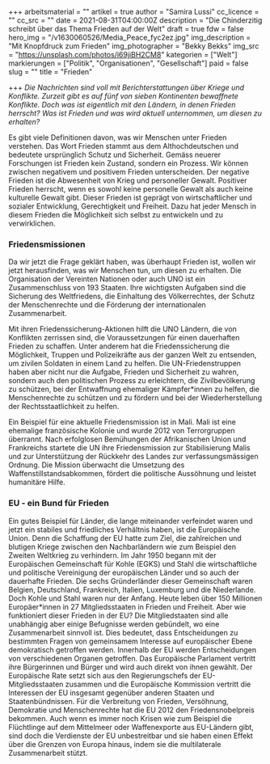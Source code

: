 +++
arbeitsmaterial = ""
artikel = true
author = "Samira Lussi"
cc_licence = ""
cc_src = ""
date = 2021-08-31T04:00:00Z
description = "Die Chinderzitig schreibt über das Thema Frieden auf der Welt"
draft = true
fdw = false
hero_img = "/v1630060526/Media_Peace_fyc2ez.jpg"
img_description = "Mit Knopfdruck zum Frieden"
img_photographer = "Bekky Bekks"
img_src = "https://unsplash.com/photos/i69jiBH2CM8"
kategorien = ["Welt"]
markierungen = ["Politik", "Organisationen", "Gesellschaft"]
paid = false
slug = ""
title = "Frieden"

+++
_Die Nachrichten sind voll mit Berichterstattungen über Kriege und Konflikte. Zurzeit gibt es auf fünf von sieben Kontinenten bewaffnete Konflikte. Doch was ist eigentlich mit den Ländern, in denen Frieden herrscht? Was ist Frieden und was wird aktuell unternommen, um diesen zu erhalten?_

Es gibt viele Definitionen davon, was wir Menschen unter Frieden verstehen. Das Wort Frieden stammt aus dem Althochdeutschen und bedeutete ursprünglich Schutz und Sicherheit. Gemäss neuerer Forschungen ist Frieden kein Zustand, sondern ein Prozess. Wir können zwischen negativem und positivem Frieden unterscheiden. Der negative Frieden ist die Abwesenheit von Krieg und personeller Gewalt. Positiver Frieden herrscht, wenn es sowohl keine personelle Gewalt als auch keine kulturelle Gewalt gibt. Dieser Frieden ist geprägt von wirtschaftlicher und sozialer Entwicklung, Gerechtigkeit und Freiheit. Dazu hat jeder Mensch in diesem Frieden die Möglichkeit sich selbst zu entwickeln und zu verwirklichen.

### Friedensmissionen

Da wir jetzt die Frage geklärt haben, was überhaupt Frieden ist, wollen wir jetzt herausfinden, was wir Menschen tun, um diesen zu erhalten. Die Organisation der Vereinten Nationen oder auch UNO ist ein Zusammenschluss von 193 Staaten. Ihre wichtigsten Aufgaben sind die Sicherung des Weltfriedens, die Einhaltung des Völkerrechtes, der Schutz der Menschenrechte und die Förderung der internationalen Zusammenarbeit.

Mit ihren Friedenssicherung-Aktionen hilft die UNO Ländern, die von Konflikten zerrissen sind, die Voraussetzungen für einen dauerhaften Frieden zu schaffen. Unter anderem hat die Friedenssicherung die Möglichkeit, Truppen und Polizeikräfte aus der ganzen Welt zu entsenden, um zivilen Soldaten in einem Land zu helfen. Die UN-Friedenstruppen haben aber nicht nur die Aufgabe, Frieden und Sicherheit zu wahren, sondern auch den politischen Prozess zu erleichtern, die Zivilbevölkerung zu schützen, bei der Entwaffnung ehemaliger Kämpfer*innen zu helfen, die Menschenrechte zu schützen und zu fördern und bei der Wiederherstellung der Rechtsstaatlichkeit zu helfen.

Ein Beispiel für eine aktuelle Friedensmission ist in Mali. Mali ist eine ehemalige französische Kolonie und wurde 2012 von Terrorgruppen überrannt. Nach erfolglosen Bemühungen der Afrikanischen Union und Frankreichs startete die UN ihre Friedensmission zur Stabilisierung Malis und zur Unterstützung der Rückkehr des Landes zur verfassungsmässigen Ordnung. Die Mission überwacht die Umsetzung des Waffenstillstandsabkommen, fördert die politische Aussöhnung und leistet humanitäre Hilfe.

### EU - ein Bund für Frieden

Ein gutes Beispiel für Länder, die lange miteinander verfeindet waren und jetzt ein stabiles und friedliches Verhältnis haben, ist die Europäische Union. Denn die Schaffung der EU hatte zum Ziel, die zahlreichen und blutigen Kriege zwischen den Nachbarländern wie zum Beispiel den Zweiten Weltkrieg zu verhindern. Im Jahr 1950 begann mit der Europäischen Gemeinschaft für Kohle (EGKS) und Stahl die wirtschaftliche und politische Vereinigung der europäischen Länder und so auch der dauerhafte Frieden. Die sechs Gründerländer dieser Gemeinschaft waren Belgien, Deutschland, Frankreich, Italien, Luxemburg und die Niederlande. Doch Kohle und Stahl waren nur der Anfang. Heute leben über 150 Millionen Europäer*innen in 27 Mitgliedsstaaten in Frieden und Freiheit. Aber wie funktioniert dieser Frieden in der EU? Die Mitgliedstaaten sind alle unabhängig aber einige Befugnisse werden gebündelt, wo eine Zusammenarbeit sinnvoll ist. Dies bedeutet, dass Entscheidungen zu bestimmten Fragen von gemeinsamem Interesse auf europäischer Ebene demokratisch getroffen werden. Innerhalb der EU werden Entscheidungen von verschiedenen Organen getroffen. Das Europäische Parlament vertritt ihre Bürgerinnen und Bürger und wird auch direkt von ihnen gewählt. Der Europäische Rate setzt sich aus den Regierungschefs der EU-Mitgliedsstaaten zusammen und die Europäische Kommission vertritt die Interessen der EU insgesamt gegenüber anderen Staaten und Staatenbündnissen. Für die Verbreitung von Frieden, Versöhnung, Demokratie und Menschenrechte hat die EU 2012 den Friedensnobelpreis bekommen. Auch wenn es immer noch Krisen wie zum Beispiel die Flüchtlinge auf dem Mittelmeer oder Waffenexporte aus EU-Ländern gibt, sind doch die Verdienste der EU unbestreitbar und sie haben einen Effekt über die Grenzen von Europa hinaus, indem sie die multilaterale Zusammenarbeit stützt.